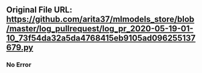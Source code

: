 ## Original File URL: https://github.com/arita37/mlmodels_store/blob/master/log_pullrequest/log_pr_2020-05-19-01-10_73f54da32a5da4768415eb9105ad096255137679.py<br />

### No Error